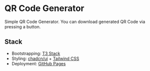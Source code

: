 # QR Code Generator

Simple QR Code Generator. You can download generated QR Code via pressing a button.

## Stack

- Bootstrapping: [T3 Stack](https://create.t3.gg/)
- Styling: [chadcn/ui](https://ui.shadcn.com/) + [Tailwind CSS](https://tailwindcss.com)
- Deployment: [GitHub Pages](https://lazzzaroni.github.io/qrcode/)
